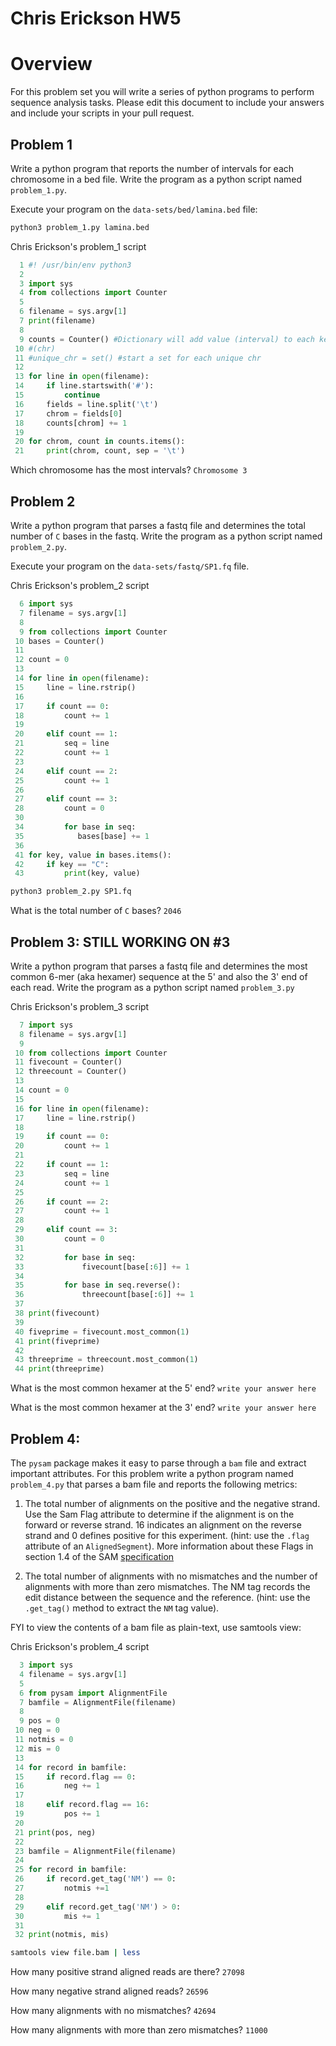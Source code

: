 # Chris Erickson HW5


# Overview
For this problem set you will write a series of python programs to perform
sequence analysis tasks. Please edit this document to include your answers and
include your scripts in your pull request.  

## Problem 1
Write a python program that reports the number of intervals for each
chromosome in a bed file. Write the program as a python script named
``problem_1.py``. 

Execute your program on the ``data-sets/bed/lamina.bed`` file:

```bash
python3 problem_1.py lamina.bed
```

Chris Erickson's problem_1 script
```python
  1 #! /usr/bin/env python3
  2 
  3 import sys
  4 from collections import Counter
  5 
  6 filename = sys.argv[1]
  7 print(filename)
  8 
  9 counts = Counter() #Dictionary will add value (interval) to each key
 10 #(chr) 
 11 #unique_chr = set() #start a set for each unique chr
 12 
 13 for line in open(filename):
 14     if line.startswith('#'):
 15         continue
 16     fields = line.split('\t')
 17     chrom = fields[0]
 18     counts[chrom] += 1
 19     
 20 for chrom, count in counts.items():
 21     print(chrom, count, sep = '\t')
 ```

Which chromosome has the most intervals?
``Chromosome 3``







## Problem 2
Write a python program that parses a fastq file and determines the total number
of ``C`` bases in the fastq. Write the program as a python script named
``problem_2.py``.

Execute your program on the ``data-sets/fastq/SP1.fq`` file.

Chris Erickson's problem_2 script
```python
  6 import sys
  7 filename = sys.argv[1]
  8 
  9 from collections import Counter
 10 bases = Counter()
 11 
 12 count = 0
 13 
 14 for line in open(filename):
 15     line = line.rstrip()
 16 
 17     if count == 0:
 18         count += 1
 19 
 20     elif count == 1:
 21         seq = line
 22         count += 1
 23 
 24     elif count == 2:
 25         count += 1
 26 
 27     elif count == 3:
 28         count = 0
 30
 34         for base in seq:
 35            bases[base] += 1
 36
 41 for key, value in bases.items():
 42     if key == "C":
 43         print(key, value)
 ```
 
```bash
python3 problem_2.py SP1.fq
```

What is the total number of ``C`` bases?
``2046``




## Problem 3: STILL WORKING ON #3
Write a python program that parses a fastq file and determines the most
common 6-mer (aka hexamer) sequence at the 5' and also the 3' end of each read. 
Write the program as a python script named ``problem_3.py``

Chris Erickson's problem_3 script
```python
  7 import sys
  8 filename = sys.argv[1]
  9 
 10 from collections import Counter
 11 fivecount = Counter()
 12 threecount = Counter()
 13 
 14 count = 0
 15 
 16 for line in open(filename):
 17     line = line.rstrip()
 18 
 19     if count == 0:
 20         count += 1
 21 
 22     if count == 1:
 23         seq = line
 24         count += 1
 25 
 26     if count == 2:
 27         count += 1
 28 
 29     elif count == 3:
 30         count = 0
 31         
 32         for base in seq:
 33             fivecount[base[:6]] += 1
 34 
 35         for base in seq.reverse():
 36             threecount[base[:6]] += 1
 37 
 38 print(fivecount)
 39 
 40 fiveprime = fivecount.most_common(1)
 41 print(fiveprime)
 42 
 43 threeprime = threecount.most_common(1)
 44 print(threeprime)
 ```
 
What is the most common hexamer at the 5' end?
``write your answer here``

What is the most common hexamer at the 3' end?
``write your answer here``





## Problem 4:

The ``pysam`` package makes it easy to parse through a ``bam`` file
and extract important attributes. For this problem write a python program
named ``problem_4.py`` that parses a bam file and reports the following metrics: 
    
1. The total number of alignments on the positive and the negative strand. 
Use the Sam Flag attribute to determine if the alignment is on the forward or reverse
strand. 16 indicates an alignment on the reverse strand and 0 defines positive 
for this experiment. (hint: use the ``.flag`` attribute of an ``AlignedSegment``). More
information about these Flags in section 1.4 of the SAM [specification](http://samtools.github.io/hts-specs/SAMv1.pdf) 
    
2. The total number of alignments with no mismatches and the number of alignments
with more than zero mismatches. The NM tag records the edit distance between
the sequence and the reference. (hint: use the ``.get_tag()`` method to extract
the ``NM`` tag value). 

FYI to view the contents of a bam file as plain-text, use samtools view:

Chris Erickson's problem_4 script
```python
  3 import sys
  4 filename = sys.argv[1]
  5 
  6 from pysam import AlignmentFile
  7 bamfile = AlignmentFile(filename) 
  8 
  9 pos = 0
 10 neg = 0
 11 notmis = 0
 12 mis = 0
 13 
 14 for record in bamfile:
 15     if record.flag == 0:
 16         neg += 1
 17 
 18     elif record.flag == 16:
 19         pos += 1
 20 
 21 print(pos, neg)
 22 
 23 bamfile = AlignmentFile(filename)
 24 
 25 for record in bamfile:
 26     if record.get_tag('NM') == 0:
 27         notmis +=1
 28 
 29     elif record.get_tag('NM') > 0:
 30         mis += 1
 31 
 32 print(notmis, mis)
 ```

```bash
samtools view file.bam | less
```

How many positive strand aligned reads are there?
``27098``

How many negative strand aligned reads?
``26596``

How many alignments with no mismatches?
``42694``

How many alignments with more than zero mismatches?
``11000``

